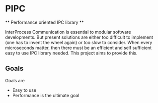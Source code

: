 # PIPC
** Performance oriented IPC library **

InterProcess Communication is essential to modular software developments. But present solutions are either too difficult to implement (one has to invent the wheel again) or too slow to consider. When every microseconds matter, then there must be an efficient and self sufficient easy to use IPC library needed. This project aims to provide this.

## Goals
Goals are
* Easy to use 
* Performance is the ultimate goal
